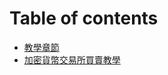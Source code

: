 # Table of contents

* [教學章節](README.md)
* [加密貨幣交易所買賣教學](jia-mi-huo-bi-jiao-yi-suo-mai-mai-jiao-xue.md)

